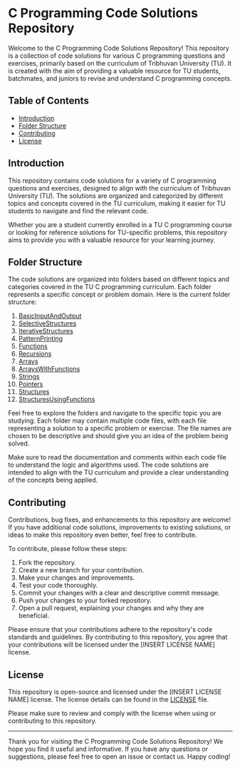 # C Programming Code Solutions Repository

Welcome to the C Programming Code Solutions Repository! This repository is a collection of code solutions for various C programming questions and exercises, primarily based on the curriculum of Tribhuvan University (TU). It is created with the aim of providing a valuable resource for TU students, batchmates, and juniors to revise and understand C programming concepts.

## Table of Contents

- [Introduction](#introduction)
- [Folder Structure](#folder-structure)
- [Contributing](#contributing)
- [License](#license)

## Introduction

This repository contains code solutions for a variety of C programming questions and exercises, designed to align with the curriculum of Tribhuvan University (TU). The solutions are organized and categorized by different topics and concepts covered in the TU curriculum, making it easier for TU students to navigate and find the relevant code.

Whether you are a student currently enrolled in a TU C programming course or looking for reference solutions for TU-specific problems, this repository aims to provide you with a valuable resource for your learning journey.

## Folder Structure

The code solutions are organized into folders based on different topics and categories covered in the TU C programming curriculum. Each folder represents a specific concept or problem domain. Here is the current folder structure:

1. [BasicInputAndOutput](BasicInputAndOutput/)
2. [SelectiveStructures](SelectiveStructures/)
3. [IterativeStructures](IterativeStructures/)
4. [PatternPrinting](PatternPrinting/)
5. [Functions](Functions/)
6. [Recursions](Recursions/)
7. [Arrays](Arrays/)
8. [ArraysWithFunctions](ArraysWithFunctions/)
9. [Strings](Strings/)
10. [Pointers](Pointers/)
11. [Structures](Structures/)
12. [StructuresUsingFunctions](StructuresUsingFunctions/)

Feel free to explore the folders and navigate to the specific topic you are studying. Each folder may contain multiple code files, with each file representing a solution to a specific problem or exercise. The file names are chosen to be descriptive and should give you an idea of the problem being solved.

Make sure to read the documentation and comments within each code file to understand the logic and algorithms used. The code solutions are intended to align with the TU curriculum and provide a clear understanding of the concepts being applied.

## Contributing

Contributions, bug fixes, and enhancements to this repository are welcome! If you have additional code solutions, improvements to existing solutions, or ideas to make this repository even better, feel free to contribute.

To contribute, please follow these steps:

1. Fork the repository.
2. Create a new branch for your contribution.
3. Make your changes and improvements.
4. Test your code thoroughly.
5. Commit your changes with a clear and descriptive commit message.
6. Push your changes to your forked repository.
7. Open a pull request, explaining your changes and why they are beneficial.

Please ensure that your contributions adhere to the repository's code standards and guidelines. By contributing to this repository, you agree that your contributions will be licensed under the [INSERT LICENSE NAME] license.

## License

This repository is open-source and licensed under the [INSERT LICENSE NAME] license. The license details can be found in the [LICENSE](LICENSE) file.

Please make sure to review and comply with the license when using or contributing to this repository.

---

Thank you for visiting the C Programming Code Solutions Repository! We hope you find it useful and informative. If you have any questions or suggestions, please feel free to open an issue or contact us. Happy coding!
